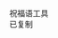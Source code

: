 <html lang="zh-CN">
<head>
  <meta charset="UTF-8">
  <meta name="viewport" content="width=device-width, initial-scale=1.0">
  <title>祝福语</title>
  <script src="https://cdn.tailwindcss.com"></script>
  <link href="https://cdn.jsdelivr.net/npm/font-awesome@4.7.0/css/font-awesome.min.css" rel="stylesheet">
  
  <script>
    tailwind.config = {
      theme: {
        extend: {
          colors: {
            primary: '#165DFF',
            success: '#00B42A',
            neutral: '#F5F7FA',
            'neutral-light': '#F9FAFB',
          },
          fontFamily: {
            inter: ['Inter', 'system-ui', 'sans-serif'],
          },
          boxShadow: {
            'micro': '0 1px 4px rgba(0,0,0,0.05)',
          },
          borderRadius: {
            'sm': '4px',
          }
        },
      }
    }
  </script>
  
  <style type="text/tailwindcss">
    body {
      overscroll-behavior: none;
    }
    .blessing-card {
      transition: transform 0.2s ease, box-shadow 0.2s ease;
    }
    .blessing-card:hover {
      transform: translateX(4px);
      box-shadow: 0 2px 8px rgba(22, 93, 255, 0.1);
    }
  </style>
</head>
<body class="font-inter bg-neutral-light min-h-screen">

  <main class="max-w-6xl mx-auto px-4 pb-12">
    <div class="grid grid-cols-1 gap-3" id="blessingContainer">
      <!-- 祝福语卡片动态生成 -->
    </div>
  </main>

  <footer class="bg-white border-t border-gray-200 py-3">
    <div class="text-center text-xs text-gray-500">
       祝福语工具     </div>
  </footer>

  <div id="toast" class="fixed bottom-6 left-1/2 transform -translate-x-1/2 bg-success text-white px-4 py-2 rounded-sm shadow-md opacity-0 transition-opacity duration-300">
    <i class="fa fa-check mr-1"></i>
    <span>已复制</span>
  </div>

  <script>
       const blessings = [
{ id: 1, content: "冰镇快乐畅玩暑期" },
{ id: 2, content: "祝大家7月快乐" },
{ id: 3, content: "顺顺利利" },
{ id: 4, content: "夏天快乐" },
{ id: 5, content: "7月一定要留下美好回忆" },
{ id: 6, content: "旅游高峰要到了" },
{ id: 7, content: "不想出去看人山人海" },
{ id: 8, content: "只想躺在空调房里玩放三2" },
{ id: 9, content: "还有人能忍住不开空调吗" },
{ id: 10, content: "求下雨求降温" },
{ id: 11, content: "夏日炎炎心要甜" },
{ id: 12, content: "西瓜冰啤享清闲" },
{ id: 13, content: "阳光海浪沙滩边" },
{ id: 14, content: "压力烦恼随浪花走远" },
{ id: 15, content: "尽情拥抱这夏天" },
{ id: 16, content: "冰镇西瓜甜到心尖" },
{ id: 17, content: "好友相聚笑声连连" },
{ id: 18, content: "夏日快乐就在眼前" },
{ id: 19, content: "泳池派对尽情闹" },
{ id: 20, content: "烧烤飘香晚风好" },
{ id: 21, content: "盛夏时光皆尽欢" },
{ id: 22, content: "晚风轻拂星满天" },
{ id: 23, content: "露营烧烤乐无边" },
{ id: 24, content: "夏日悠长好梦甜" },
{ id: 25, content: "冰饮在手暑气消" },
{ id: 26, content: "欢歌笑语兴致高" },
{ id: 27, content: "玩转夏日乐淘淘" },
{ id: 28, content: "冰汽水冒泡" },
{ id: 29, content: "西瓜最中间那块留给你" },
{ id: 30, content: "夏天就要这么甜" },
{ id: 31, content: "烧烤摊的烟火气" },
{ id: 32, content: "晚风里的碰杯声" },
{ id: 33, content: "好吃的和好玩的我都要" },
{ id: 34, content: "去海边踩水花" },
{ id: 35, content: "去山顶吹海风" },
{ id: 36, content: "把快乐装满行囊" },
{ id: 37, content: "阳光热烈" },
{ id: 38, content: "笑容更要热烈" },
{ id: 39, content: "蝉鸣是背景音" },
{ id: 40, content: "树荫是休息区" },
{ id: 41, content: "享受你的夏日节奏" },
{ id: 42, content: "夏日微风里畅享轻松时光" },
{ id: 43, content: "携快乐同行" },
{ id: 44, content: "让每一刻都浸满惬意笑容" },
{ id: 45, content: "于闲暇里拥抱自然美好" },
{ id: 46, content: "愿欢乐常随左右" },
{ id: 47, content: "尽享夏日悠闲与畅快" },
{ id: 48, content: "漫步街头寻一份自在惬意" },
{ id: 49, content: "树荫下小坐品一杯清茶" },
{ id: 50, content: "享片刻宁静时光" },
    ];

    // 渲染函数
    function renderBlessings() {
      const container = document.getElementById('blessingContainer');
      container.innerHTML = blessings.map(blessing => `
        <div class="blessing-card bg-white rounded-sm shadow-micro p-3">
          <div class="flex items-center mb-2">
            <div class="w-6 h-6 bg-primary/10 rounded-full flex items-center justify-center mr-2">
              <span class="text-primary font-semibold text-xs">${blessing.id}</span>
            </div>
            <p class="text-gray-800 text-xs ${blessing.content === '无' ? 'text-gray-400 italic' : ''}">
              ${blessing.content || '（无内容）'}
            </p>
          </div>
          <div class="flex justify-between items-center">
            <span class="text-xs text-gray-400">ID: ${blessing.id.toString().padStart(3, '0')}</span>

            <button class="copy-btn px-8 py-3 bg-primary text-white text-xs rounded-sm" data-id="${blessing.id}">
              <i class="fa fa-copy mr-0.5"></i> 复制
            </button>
          </div>
        </div>
      `).join('');

      // 绑定复制事件
      document.querySelectorAll('.copy-btn').forEach(btn => {
        btn.addEventListener('click', () => {
          const id = parseInt(btn.dataset.id);
          const content = blessings.find(b => b.id === id).content;
          if (content === '无') return showToast('无内容');
          navigator.clipboard.writeText(content).then(() => showToast());
        });
      });
    }

    
    // 初始化渲染
    document.addEventListener('DOMContentLoaded', renderBlessings);

    // 提示框
    function showToast(msg = '已复制') {
      const toast = document.getElementById('toast');
      toast.querySelector('span').textContent = msg;
      toast.classList.add('opacity-100');
      setTimeout(() => toast.classList.remove('opacity-100'), 1500);
    }
  </script>

    
